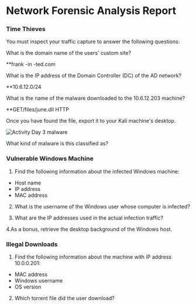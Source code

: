 # Network Forensic Analysis Report

### Time Thieves
You must inspect your traffic capture to answer the following questions:

What is the domain name of the users' custom site?

**frank -in -ted.com

What is the IP address of the Domain Controller (DC) of the AD network?

**10.6.12.0/24

What is the name of the malware downloaded to the 10.6.12.203 machine?

**GET/files/june.dll HTTP 

Once you have found the file, export it to your Kali machine's desktop.
 
![Activity Day 3 malware](https://user-images.githubusercontent.com/88813019/157806113-eaac2324-3cc6-46c2-97d4-f273ac069c61.PNG)

What kind of malware is this classified as?
 
### Vulnerable Windows Machine

1. Find the following information about the infected Windows machine:

- Host name
- IP address
- MAC address

2. What is the username of the Windows user whose computer is infected?

3. What are the IP addresses used in the actual infection traffic?

4.As a bonus, retrieve the desktop background of the Windows host.

### Illegal Downloads
1. Find the following information about the machine with IP address 10.0.0.201:

- MAC address
- Windows username
- OS version
 2. Which torrent file did the user download?
